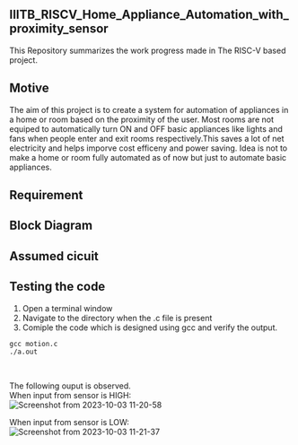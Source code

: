 ## IIITB_RISCV_Home_Appliance_Automation_with_proximity_sensor

This Repository summarizes the work progress made in The RISC-V based project.


## Motive

The aim of this project is to create a system for automation of appliances in a home or room based on the proximity of the user. Most rooms are not equiped to automatically turn ON and OFF basic appliances like lights and fans when people enter and exit rooms respectively.This saves a lot of net electricity and helps imporve cost efficeny and power saving. Idea is not to make a home or room fully automated as of now but just to automate basic appliances.

## Requirement


## Block Diagram

## Assumed cicuit 

## Testing the code

1. Open a terminal window
2. Navigate to the directory when the .c file is present
3. Comiple the code which is designed using gcc and verify the output.

```
gcc motion.c
./a.out
```
<br />

The following ouput is observed.<br />
When input from sensor is HIGH:<br />
![Screenshot from 2023-10-03 11-20-58](https://github.com/mrdunker/IIITB_home_aa_proximity/assets/38190245/671b40bf-3639-4f5c-a90a-965b181e8bdf)
<br />

When input from sensor is LOW:<br />
![Screenshot from 2023-10-03 11-21-37](https://github.com/mrdunker/IIITB_home_aa_proximity/assets/38190245/69fd662b-6de3-48ef-839e-b06de21c5103)
